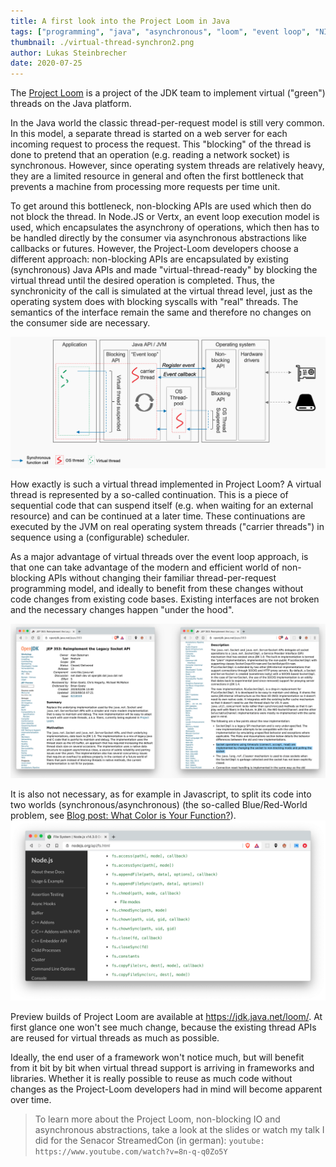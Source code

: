 ```yaml
---
title: A first look into the Project Loom in Java
tags: ["programming", "java", "asynchronous", "loom", "event loop", "NIO", "network"]
thumbnail: ./virtual-thread-synchron2.png
author: Lukas Steinbrecher
date: 2020-07-25
---
```


The [Project Loom](https://wiki.openjdk.java.net/display/loom/Main) is a project of the JDK team to implement virtual ("green") threads on the Java platform.

In the Java world the classic thread-per-request model is still very common. In this model, a separate thread is started on a web server for each incoming request to process the request. This "blocking" of the thread is done to pretend that an operation (e.g. reading a network socket) is synchronous. However, since operating system threads are relatively heavy, they are a limited resource in general and often the first bottleneck that prevents a machine from processing more requests per time unit.

To get around this bottleneck, non-blocking APIs are used which then do not block the thread. In Node.JS or Vertx, an event loop execution model is used, which encapsulates the asynchrony of operations, which then has to be handled directly by the consumer via asynchronous abstractions like callbacks or futures. However, the Project-Loom developers choose a different approach: non-blocking APIs are encapsulated by existing (synchronous) Java APIs and made "virtual-thread-ready" by blocking the virtual thread until the desired operation is completed. Thus, the synchronicity of the call is simulated at the virtual thread level, just as the operating system does with blocking syscalls with "real" threads. The semantics of the interface remain the same and therefore no changes on the consumer side are necessary.

![Virtual threads to translate asynchronous APIs into synchronous ones](virtual-thread-synchron2.png "Virtual threads to translate asynchronous APIs into synchronous ones")

How exactly is such a virtual thread implemented in Project Loom? A virtual thread is represented by a so-called continuation. This is a piece of sequential code that can suspend itself (e.g. when waiting for an external resource) and can be continued at a later time. These continuations are executed by the JVM on real operating system threads ("carrier threads") in sequence using a (configurable) scheduler.

As a major advantage of virtual threads over the event loop approach, is that one can take advantage of the modern and efficient world of non-blocking APIs without changing their familiar thread-per-request programming model, and ideally to benefit from these changes without code changes from existing code bases. Existing interfaces are not broken and the necessary changes happen "under the hood".

![JEP 353: Preparation of the Socket API for virtual thread readiness](socket-api-ready.png "JEP 353: Preparation of the Socket API for virtual thread readiness")


It is also not necessary, as for example in Javascript, to split its code into two worlds (synchronous/asynchronous) (the so-called Blue/Red-World problem, see [Blog post: What Color is Your Function?](http://journal.stuffwithstuff.com/2015/02/01/what-color-is-your-function/)).
![Symptom of the Blue/Red-World problem in node.js: The same functionality must be provided in both variants (synchronous/asynchronous)](node.png "Symptom of the Blue/Red-World problem in node.js: The same functionality must be provided in both variants (synchronous/asynchronous)")

Preview builds of Project Loom are available at https://jdk.java.net/loom/. At first glance one won't see much change, because the existing thread APIs are reused for virtual threads as much as possible.

Ideally, the end user of a framework won't notice much, but will benefit from it bit by bit when virtual thread support is arriving in frameworks and libraries. Whether it is really possible to reuse as much code without changes as the Project-Loom developers had in mind will become apparent over time.


> To learn more about the Project Loom, non-blocking IO and asynchronous abstractions, take a look at the slides or watch my talk I did for the Senacor StreamedCon (in german): `youtube: https://www.youtube.com/watch?v=8n-q-q0Zo5Y`

